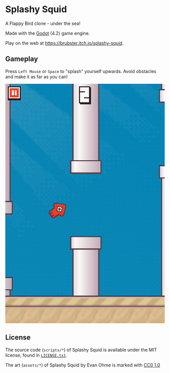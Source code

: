 # Splashy Squid

A Flappy Bird clone - under the sea!

Made with the [Godot](https://godotengine.org) (4.2) game engine. 

Play on the web at https://brubster.itch.io/splashy-squid.

## Gameplay

Press `Left Mouse` or `Space` to "splash" yourself upwards. Avoid obstacles and make it as far as you can!

![](https://github.com/brubster/splashy-squid/blob/main/assets/screenshot.png)

## License

The source code (`scripts/*`) of Splashy Squid is available under the MIT license, found in [`LICENSE.txt`](https://github.com/brubster/splashy-squid/blob/main/LICENSE.txt).

 <p xmlns:cc="http://creativecommons.org/ns#" xmlns:dct="http://purl.org/dc/terms/">The art (<code>assets/*</code>) of Splashy Squid by Evan Ohme is marked with <a href="http://creativecommons.org/publicdomain/zero/1.0?ref=chooser-v1" target="_blank" rel="license noopener noreferrer" style="display:inline-block;">CC0 1.0</a></p> 
